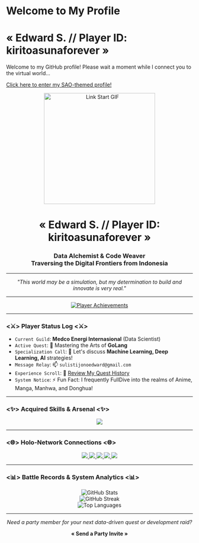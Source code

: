 # Welcome to My Profile

<!-- Redirect to the GitHub Pages site -->
<script type="text/javascript">
  window.location.replace("https://kiritoasunaforever.github.io/");
</script>
# « Edward S. // Player ID: kiritoasunaforever »

Welcome to my GitHub profile! Please wait a moment while I connect you to the virtual world...

[Click here to enter my SAO-themed profile!](https://<your-github-username>.github.io/)

<div align="center">
  <img src="https://media.tenor.com/CHc0B6c4GOUAAAAC/sao-sword-art-online.gif" alt="Link Start GIF" width="300"/> <h1>« Edward S. // Player ID: kiritoasunaforever »</h1>
  <h3>Data Alchemist & Code Weaver <br /> Traversing the Digital Frontiers from Indonesia</h3>
</div>

---

<p align="center">
  <em>"This world may be a simulation, but my determination to build and innovate is very real."</em>
</p>

---

<div align="center">
  <a href="https://github.com/ryo-ma/github-profile-trophy">
    <img src="https://github-profile-trophy.vercel.app/?username=kiritoasunaforever&theme=onedark&margin-w=15&margin-h=15&column=7&no-frame=true" alt="Player Achievements"/>
  </a>
</div>

---

### <⚔️> Player Status Log <⚔️>

-   `Current Guild`: **Medco Energi Internasional** (Data Scientist)
-   `Active Quest`: 🌱 Mastering the Arts of **GoLang**
-   `Specialization Call`: 💬 Let's discuss **Machine Learning, Deep Learning, AI** strategies!
-   `Message Relay`: 📫 `sulistijonoedward@gmail.com`
-   `Experience Scroll`: 📄 [Review My Quest History](https://drive.google.com/file/d/12osPh3CkSEreqidnm9JFaUsaa34O-XPb/view?usp=drive_link)
-   `System Notice`: ⚡ Fun Fact: I frequently FullDive into the realms of Anime, Manga, Manhwa, and Donghua!

---

### <✨> Acquired Skills & Arsenal <✨>
<p align="center">
  <img src="https://skillicons.dev/icons?i=python,csharp,java,cpp,go,docker,git,react,tensorflow,aws,azure,gcp,linux,bash,postgresql,mysql,mongodb,redis&theme=dark" />
</p>

---

### <🌐> Holo-Network Connections <🌐>
<p align="center">
  <a href="https://twitter.com/edwardsulistij1" target="_blank">
    <img src="https://img.shields.io/badge/Twitter-%231DA1F2.svg?&style=for-the-badge&logo=twitter&logoColor=white&theme=dark" />
  </a>
  <a href="https://linkedin.com/in/edwardsulistijono" target="_blank">
    <img src="https://img.shields.io/badge/LinkedIn-%230077B5.svg?&style=for-the-badge&logo=linkedin&logoColor=white&theme=dark" />
  </a>
  <a href="https://fb.com/edward sulistijono" target="_blank">
    <img src="https://img.shields.io/badge/Facebook-%231877F2.svg?&style=for-the-badge&logo=facebook&logoColor=white&theme=dark" />
  </a>
  <a href="https://instagram.com/edwardsulistijono" target="_blank">
    <img src="https://img.shields.io/badge/Instagram-%23E4405F.svg?&style=for-the-badge&logo=instagram&logoColor=white&theme=dark" />
  </a>
  <a href="https://www.hackerrank.com/sulistijonoedwa1" target="_blank">
    <img src="https://img.shields.io/badge/HackerRank-%2320BE51.svg?&style=for-the-badge&logo=hackerrank&logoColor=white&theme=dark" />
  </a>
</p>

---

### <📊> Battle Records & System Analytics <📊>
<p align="center">
  <img src="https://github-readme-stats.vercel.app/api?username=kiritoasunaforever&show_icons=true&hide=issues,contribs&count_private=true&theme=radical&border_radius=10&hide_border=true" alt="GitHub Stats"/>
  <br/>
  <img src="https://github-readme-streak-stats.herokuapp.com/?user=kiritoasunaforever&theme=radical&border_radius=10&hide_border=true" alt="GitHub Streak"/>
  <br/>
  <img src="https://github-readme-stats.vercel.app/api/top-langs?username=kiritoasunaforever&layout=compact&theme=radical&border_radius=10&hide_border=true" alt="Top Languages"/>
</p>

---

<div align="center">
  <p><em>Need a party member for your next data-driven quest or development raid?</em></p>
  <p><strong>« Send a Party Invite »</strong></p>
</div>
